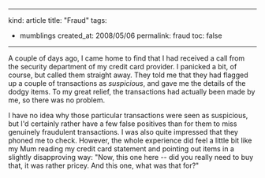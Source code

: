 -----
kind: article
title: "Fraud"
tags:
- mumblings
created_at: 2008/05/06
permalink: fraud
toc: false
-----

<p>A couple of days ago, I came home to find that I had received a call from the security department of my credit card provider. I panicked a bit, of course, but called them straight away. They told me that they had flagged up a couple of transactions as <em>suspicious</em>, and gave me the details of the dodgy items. To my great relief, the transactions had actually been made by me, so there was no problem.</p>

<p>I have no idea why those particular transactions were seen as suspicious, but I'd certainly rather have a few false positives than for them to miss genuinely fraudulent transactions. I was also quite impressed that they phoned me to check. However, the whole experience did feel a little bit like my Mum reading my credit card statement and pointing out items in a slightly disapproving way: "Now, this one here -- did you really need to buy that, it was rather pricey. And this one, what was that for?"</p>



